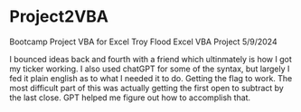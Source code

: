 # Project2VBA
Bootcamp Project VBA for Excel
Troy Flood
Excel VBA Project 
5/9/2024

I bounced ideas back and fourth with a friend which ultinmately is how I got my ticker working.  I also used chatGPT for some of the syntax, but largely I fed it plain english as to what I needed it to do. Getting the flag to work.  The most difficult part of this was actually getting the first open to subtract by the last close. GPT helped me figure out how to accomplish that.
